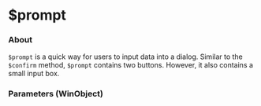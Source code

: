 # $prompt

### About

`$prompt` is a quick way for users to input data into a dialog. Similar to the `$confirm` method, `$prompt` contains two buttons. However, it also contains a small input box.

### Parameters (WinObject)